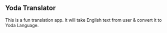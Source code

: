 ## Yoda Translator
This is a fun translation app. It will take English text from user & convert it to Yoda Language.
